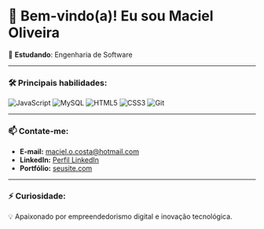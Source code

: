 # 👋 Bem-vindo(a)! Eu sou Maciel Oliveira

🌱 **Estudando**: Engenharia de Software

---

### 🛠️ Principais habilidades:

![JavaScript](https://img.shields.io/badge/-JavaScript-yellow?style=flat-square&logo=javascript)
![MySQL](https://img.shields.io/badge/-MySQL-4479A1?style=flat-square&logo=mysql)
![HTML5](https://img.shields.io/badge/-HTML5-orange?style=flat-square&logo=html5)
![CSS3](https://img.shields.io/badge/-CSS3-blue?style=flat-square&logo=css3)
![Git](https://img.shields.io/badge/-Git-F05032?style=flat-square&logo=git)

---

### 📫 Contate-me:

- **E-mail:** maciel.o.costa@hotmail.com
- **LinkedIn:** [Perfil LinkedIn](https://linkedin.com/in/seuPerfil)
- **Portfólio:** [seusite.com](https://seusite.com)

---

### ⚡ Curiosidade:

💡 Apaixonado por empreendedorismo digital e inovação tecnológica.

